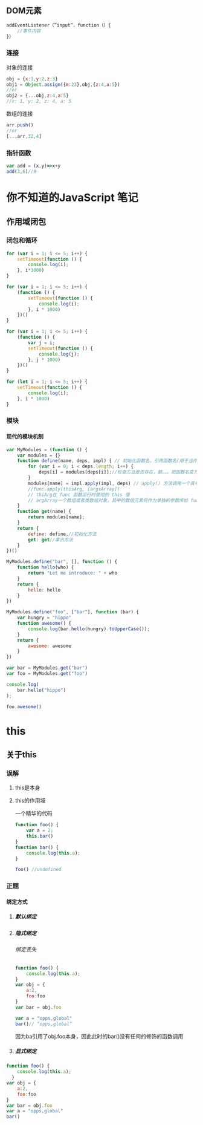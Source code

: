## DOM元素



```javascript
addEventListener（”input“，function（）{
    //事件内容
}）
```

### 连接

对象的连接

```js
obj = {x:1,y:2,z:3}
obj1 = Object.assign({m:23},obj,{z:4,a:5})
//or
obj2 = {...obj,z:4,a:5}
//x: 1, y: 2, z: 4, a: 5
```

数组的连接

```js
arr.push()
//or
[...arr,32,4]
```

### 指针函数

```js
var add = (x,y)=>x+y
add(3,6)//9
```

# 你不知道的JavaScript 笔记

## 作用域闭包

### 闭包和循环

```javascript
for (var i = 1; i <= 5; i++) {
    setTimeout(function () {
        console.log(i);
    }, i*1000)
}
```

```javascript
for (var i = 1; i <= 5; i++) {
    (function () {
        setTimeout(function () {
            console.log(i);
        }, i * 1000)
    })()
}
```

```javascript
for (var i = 1; i <= 5; i++) {
    (function () {
        var j = i;
        setTimeout(function () {
            console.log(j);
        }, j * 1000)
    })()
}
```

```javascript
for (let i = 1; i <= 5; i++) {
    setTimeout(function () {
        console.log(i);
    }, i * 1000)
}
```



### 模块

#### 现代的模块机制

```javascript
var MyModules = (function () {
    var modules = {}
    function define(name, deps, impl) { // 初始化函数名，引用函数名(用于当作方法的参数)，方法
        for (var i = 0; i < deps.length; i++) {
            deps[i] = modules[deps[i]];//检查方法是否存在，额。。。把函数名变为真正的函数
        }
        modules[name] = impl.apply(impl, deps) // apply() 方法调用一个具有给定this值的函数，以及以一个数组（或类数组对象）的形式提供的参数。
        //func.apply(thisArg, [argsArray]) 
        // thiArg在 func 函数运行时使用的 this 值
        // argArray一个数组或者类数组对象，其中的数组元素将作为单独的参数传给 func 函数
    }
    function get(name) {
        return modules[name];
    }
    return {
        define: define,//初始化方法
        get: get//拿出方法
    }
})()

MyModules.define("bar", [], function () {
    function hello(who) {
        return "Let me introduce: " + who
    }
    return {
        hello: hello
    }
})

MyModules.define("foo", ["bar"], function (bar) {
    var hungry = "hippo"
    function awesome() {
        console.log(bar.hello(hungry).toUpperCase());
    }
    return {
        awesome: awesome
    }
})

var bar = MyModules.get("bar")
var foo = MyModules.get("foo")

console.log(
    bar.hello("hippo")
);

foo.awesome()
```

# this

## 关于this

### 误解

1. this是本身

2. this的作用域

   一个精华的代码

   ```javascript
   function foo() {
       var a = 2;
       this.bar()
   }
   function bar() {
       console.log(this.a);
   }
   
   foo() //undefined
   ```

### 正题

#### 绑定方式

1. ##### 默认绑定

   

2. ##### 隐式绑定

   ###### 绑定丢失

   ```javascript
   function foo() {
       console.log(this.a);
   }
   var obj = {
       a:2,
       foo:foo
   }
   var bar = obj.foo
   
   var a = "opps,global"
   bar()// “opps,global”
   ```

   因为ba引用了obj.foo本身，因此此时的bar()没有任何的修饰的函数调用

3. ##### 显式绑定

```javascript
function foo() {
    console.log(this.a);
  }
var obj = {
    a:2,
    foo:foo
}
var bar = obj.foo
var a = "opps,global"
bar()
```

